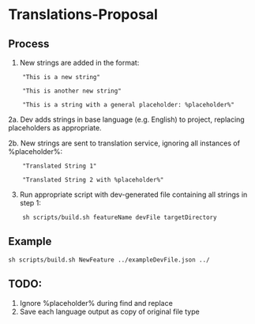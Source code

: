 # Translations-Proposal

## Process
1. New strings are added in the format:
```
    "This is a new string"

    "This is another new string"
    
    "This is a string with a general placeholder: %placeholder%"
```
2a. Dev adds strings in base language (e.g. English) to project, replacing placeholders as appropriate.

2b. New strings are sent to translation service, ignoring all instances of %placeholder%:
```
    "Translated String 1"
    
    "Translated String 2 with %placeholder%"
```    
3. Run appropriate script with dev-generated file containing all strings in step 1:
```
    sh scripts/build.sh featureName devFile targetDirectory
``` 

## Example
```
sh scripts/build.sh NewFeature ../exampleDevFile.json ../
```

## TODO:
1. Ignore %placeholder% during find and replace
2. Save each language output as copy of original file type
